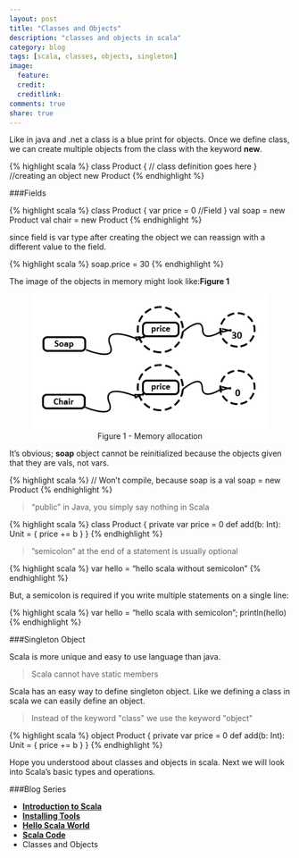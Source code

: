 ```yaml
---
layout: post
title: "Classes and Objects"
description: "classes and objects in scala"
category: blog
tags: [scala, classes, objects, singleton]
image:
  feature:
  credit:
  creditlink:
comments: true
share: true
---
```


Like in java and .net a class is a blue print for objects. Once we define class, we can create multiple objects from the class with the keyword **new**.

{% highlight scala %}
class Product {
    // class definition goes here
}
//creating an object
new Product
{% endhighlight %}

###Fields

{% highlight scala %}
class Product {
    var price = 0 //Field
}
val soap = new Product
val chair = new Product
{% endhighlight %}

since field is var type after creating the object we can reassign with a different value to the field.

{% highlight scala %}
soap.price = 30
{% endhighlight %}

The image of the objects in memory might look like:**Figure 1**

<figure style="text-align: center;">
  <a href="/blog/scala-blog-series/class-memory.png"><img src="/blog/scala-blog-series/class-memory.png" alt="image"></a>
  <figcaption>Figure 1 - Memory allocation</figcaption>
</figure>

It’s obvious; **soap** object cannot be reinitialized because the objects given that they are vals, not vars.

{% highlight scala %}
// Won’t compile, because soap is a val
 soap = new Product
{% endhighlight %}

>“public” in Java, you simply say nothing in Scala

{% highlight scala %}
class Product {
    private var price = 0
    def add(b: Int): Unit = {
      price += b
}
}
{% endhighlight %}

>”semicolon” at the end of a statement is usually optional

{% highlight scala %}
var hello = “hello scala without semicolon”
{% endhighlight %}

But, a semicolon is required if you write multiple statements on a single line:

{% highlight scala %}
var hello = “hello scala with semicolon”; println(hello)
{% endhighlight %}

###Singleton Object

Scala is more unique and easy to use language than java.

>Scala cannot have static members

Scala has an easy way to define singleton object. Like we defining a class in scala we can easily define an object.

>Instead of the keyword "class" we use the keyword "object"

{% highlight scala %}
object Product {
    private var price = 0
    def add(b: Int): Unit = {
      price += b
}
}
{% endhighlight %}

Hope you understood about classes and objects in scala. Next we will look into Scala’s basic types and operations.

###Blog Series
* [**Introduction to Scala**](/articles/introduction-to-scala/)
*	[**Installing Tools**](/blog/installing-tools/)
* [**Hello Scala World**](/blog/hello-scala-world/)
* [**Scala Code**](/blog/scala-code/)
* Classes and Objects
